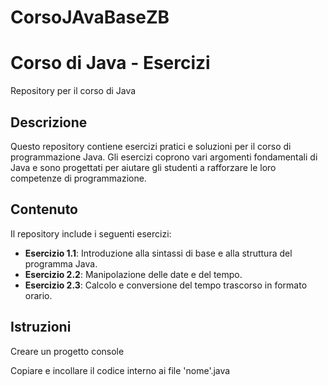 # CorsoJAvaBaseZB
# Corso di Java - Esercizi

Repository per il corso di Java

## Descrizione

Questo repository contiene esercizi pratici e soluzioni per il corso di programmazione Java. Gli esercizi coprono vari argomenti fondamentali di Java e sono progettati per aiutare gli studenti a rafforzare le loro competenze di programmazione.

## Contenuto

Il repository include i seguenti esercizi:

- **Esercizio 1.1**: Introduzione alla sintassi di base e alla struttura del programma Java.
- **Esercizio 2.2**: Manipolazione delle date e del tempo.
- **Esercizio 2.3**: Calcolo e conversione del tempo trascorso in formato orario.

## Istruzioni

Creare un progetto console 

Copiare e incollare il codice interno ai file 'nome'.java

